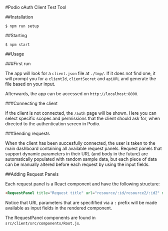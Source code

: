 #Podio oAuth Client Test Tool

##Installation

`$ npm run setup`

##Starting

`$ npm start`

##Usage

###First run

The app will look for a `client.json` file at `./tmp/`. If it does not find one, it will prompt you for a `clientId`, `clientSecret` and `apiURL` and generate the file based on your input.

Afterwards, the app can be accessed on `http://localhost:8000`.

###Connecting the client

If the client is not connected, the `/auth` page will be shown. Here you can select specific scopes and permissions that the client should ask for, when directed to the authentication screen in Podio.

###Sending requests

When the client has been succesfully connected, the user is taken to the main dashboard containing all available request panels. Request panels that support dynamic parameters in their URL (and body in the future) are automatically populated with random sample data, but each piece of data can be manually altered before each request by using the input fields.

##Adding Request Panels

Each request panel is a React component and have the following structure:

```html
<RequestPanel title="Request title" url="resource/:id/resource2/:id2" method="GET" />
```

Notice that URL parameters that are specifified via a `:` prefix will be made available as input fields in the rendered component.

The RequestPanel components are found in `src/client/src/components/Root.js`.